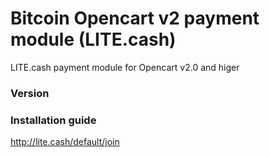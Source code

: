 # Bitcoin Opencart v2 payment module (LITE.cash)

LITE.cash payment module for Opencart v2.0 and higer

### Version


### Installation guide
http://lite.cash/default/join
